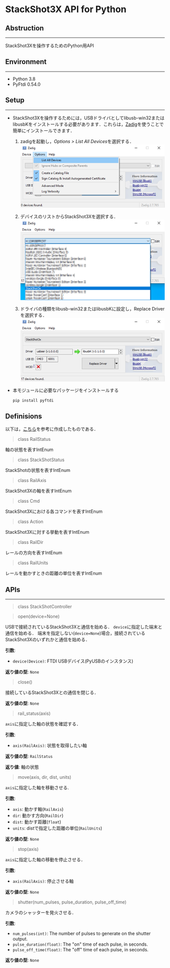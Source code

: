 # StackShot3X API for Python


## Abstruction
---
StackShot3Xを操作するためのPython用API


## Environment
---
+ Python 3.8
+ PyFtdi 0.54.0


## Setup
---
+ StackShot3Xを操作するためには，USBドライバとしてlibusb-win32またはlibusbKをインストールする必要があります．これらは，[Zadig](https://zadig.akeo.ie/)を使うことで簡単にインストールできます．
	1. zadigを起動し，*Options > List All Devices*を選択する．
	![](/images/step1.png)

	1. デバイスのリストからStackShot3Xを選択する．
	![](/images/step2.png)

	1. ドライバの種類をlibusb-win32またはlibusbKに設定し，Replace Driverを選択する．
	![](/images/step3.png)


+ 本モジュールに必要なパッケージをインストールする
	```
	pip install pyftdi
	```


## Definisions
以下は，[こちら](https://www.cognisys-inc.com/downloads/stackshot/StackShotCommands_1_2.pdf)を参考に作成したものである．

> class RailStatus

軸の状態を表すIntEnum

> class StackShotStatus

StackShotの状態を表すIntEnum

> class RailAxis

StackShot3Xの軸を表すIntEnum

> class Cmd

StackShot3Xにおける各コマンドを表すIntEnum

> class Action

StackShot3Xに対する挙動を表すIntEnum

> class RailDir

レールの方向を表すIntEnum

> class RailUnits

レールを動かすときの距離の単位を表すIntEnum


## APIs
---
> class StackShotController

> open(device=None)

USBで接続されているStackShot3Xと通信を始める．
`device`に指定した端末と通信を始める．
端末を指定しない(`device=None`)場合，接続されているStackShot3Xのいずれかと通信を始める．

**引数**:
- `device(Device)`: FTDI USBデバイス(PyUSBのインスタンス)

**返り値の型**: `None`


> close()

接続しているStackShot3Xとの通信を閉じる．  

**返り値の型**: `None`


> rail_status(axis)

`axis`に指定した軸の状態を確認する．

**引数**:
- `axis(RailAxis)`: 状態を取得したい軸

**返り値の型**: `RailStatus`

**返り値**: 軸の状態

> move(axis, dir, dist, units)

`axis`に指定した軸を移動させる.  

**引数**:
- `axis`: 動かす軸(`RailAxis`)
- `dir`: 動かす方向(`RailDir`)
- `dist`: 動かす距離(`float`)
- `units`: distで指定した距離の単位(`RailUnits`)

**返り値の型**: `None`


> stop(axis)

`axis`に指定した軸の移動を停止させる．  

**引数**:
- `axis(RailAxis)`: 停止させる軸

**返り値の型**: `None`

> shutter(num_pulses, pulse_duration, pulse_off_time)

カメラのシャッターを発火させる．  

**引数**:
- `num_pulses(int)`: The number of pulses to generate on the shutter output.
- `pulse_duration(float)`: The "on" time of each pulse, in seconds.
- `pulse_off_time(float)`: The "off" time of each pulse, in seconds.

**返り値の型**: `None`
